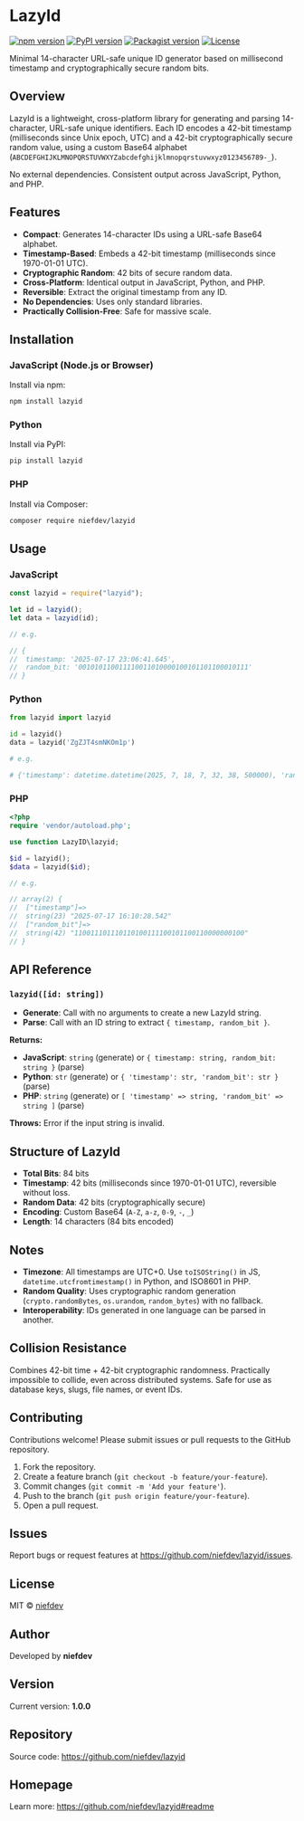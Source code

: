 # LazyId

[![npm version](https://img.shields.io/npm/v/lazyid)](https://www.npmjs.com/package/lazyid)
[![PyPI version](https://img.shields.io/pypi/v/lazyid)](https://pypi.org/project/lazyid/)
[![Packagist version](https://img.shields.io/packagist/v/niefdev/lazyid)](https://packagist.org/packages/niefdev/lazyid)
[![License](https://img.shields.io/github/license/niefdev/lazyid)](LICENSE)

Minimal 14-character URL-safe unique ID generator based on millisecond timestamp and cryptographically secure random bits.

## Overview

LazyId is a lightweight, cross-platform library for generating and parsing 14-character, URL-safe unique identifiers. Each ID encodes a 42-bit timestamp (milliseconds since Unix epoch, UTC) and a 42-bit cryptographically secure random value, using a custom Base64 alphabet (`ABCDEFGHIJKLMNOPQRSTUVWXYZabcdefghijklmnopqrstuvwxyz0123456789-_`). 

No external dependencies. Consistent output across JavaScript, Python, and PHP.

## Features

- **Compact**: Generates 14-character IDs using a URL-safe Base64 alphabet.
- **Timestamp-Based**: Embeds a 42-bit timestamp (milliseconds since 1970-01-01 UTC).
- **Cryptographic Random**: 42 bits of secure random data.
- **Cross-Platform**: Identical output in JavaScript, Python, and PHP.
- **Reversible**: Extract the original timestamp from any ID.
- **No Dependencies**: Uses only standard libraries.
- **Practically Collision-Free**: Safe for massive scale.

## Installation

### JavaScript (Node.js or Browser)
Install via npm:
```bash
npm install lazyid
```

### Python
Install via PyPI:
```bash
pip install lazyid
```

### PHP
Install via Composer:
```bash
composer require niefdev/lazyid
```

## Usage

### JavaScript
```javascript
const lazyid = require("lazyid");

let id = lazyid();
let data = lazyid(id);

// e.g.

// {
//  timestamp: '2025-07-17 23:06:41.645',
//  random_bit: '001010110011110011010000100101101100010111'
// }
```

### Python
```python
from lazyid import lazyid

id = lazyid()
data = lazyid('ZgZJT4smNKOm1p')

# e.g.

# {'timestamp': datetime.datetime(2025, 7, 18, 7, 32, 38, 500000), 'random_bit': '000110011101110011001100100101010001011011'}
```

### PHP
```php
<?php
require 'vendor/autoload.php';

use function LazyID\lazyid;

$id = lazyid();
$data = lazyid($id);

// e.g.

// array(2) {
//  ["timestamp"]=>
//  string(23) "2025-07-17 16:10:28.542"
//  ["random_bit"]=>
//  string(42) "110011101110110100111100101100110000000100"
// }
```

## API Reference

### `lazyid([id: string])`
- **Generate**: Call with no arguments to create a new LazyId string.
- **Parse**: Call with an ID string to extract `{ timestamp, random_bit }`.

**Returns:**
- **JavaScript**: `string` (generate) or `{ timestamp: string, random_bit: string }` (parse)
- **Python**: `str` (generate) or `{ 'timestamp': str, 'random_bit': str }` (parse)
- **PHP**: `string` (generate) or `[ 'timestamp' => string, 'random_bit' => string ]` (parse)

**Throws:** Error if the input string is invalid.

## Structure of LazyId

- **Total Bits**: 84 bits
- **Timestamp**: 42 bits (milliseconds since 1970-01-01 UTC), reversible without loss.
- **Random Data**: 42 bits (cryptographically secure)
- **Encoding**: Custom Base64 (`A-Z`, `a-z`, `0-9`, `-`, `_`)
- **Length**: 14 characters (84 bits encoded)

## Notes

- **Timezone**: All timestamps are UTC+0. Use `toISOString()` in JS, `datetime.utcfromtimestamp()` in Python, and ISO8601 in PHP.
- **Random Quality**: Uses cryptographic random generation (`crypto.randomBytes`, `os.urandom`, `random_bytes`) with no fallback.
- **Interoperability**: IDs generated in one language can be parsed in another.

## Collision Resistance

Combines 42-bit time + 42-bit cryptographic randomness. Practically impossible to collide, even across distributed systems. Safe for use as database keys, slugs, file names, or event IDs.

## Contributing

Contributions welcome! Please submit issues or pull requests to the GitHub repository.

1. Fork the repository.
2. Create a feature branch (`git checkout -b feature/your-feature`).
3. Commit changes (`git commit -m 'Add your feature'`).
4. Push to the branch (`git push origin feature/your-feature`).
5. Open a pull request.

## Issues

Report bugs or request features at https://github.com/niefdev/lazyid/issues.

## License

MIT © [niefdev](https://github.com/niefdev)

## Author

Developed by **niefdev**

## Version

Current version: **1.0.0**

## Repository

Source code: https://github.com/niefdev/lazyid

## Homepage

Learn more: https://github.com/niefdev/lazyid#readme